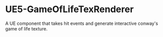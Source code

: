 # UE5-GameOfLifeTexRenderer
A UE component that takes hit events and generate interactive conway's game of life texture.
